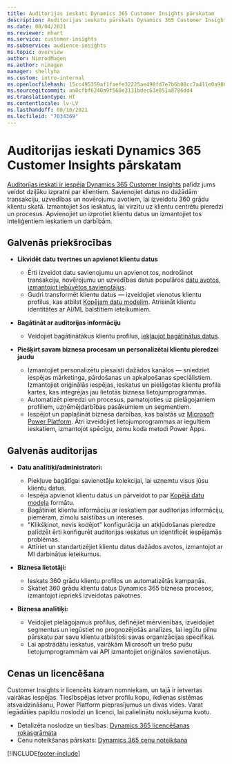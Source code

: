 ```yaml
---
title: Auditorijas ieskati Dynamics 365 Customer Insights pārskatam
description: Auditorijas ieskatu pārskats Dynamics 365 Customer Insights.
ms.date: 08/04/2021
ms.reviewer: mhart
ms.service: customer-insights
ms.subservice: audience-insights
ms.topic: overview
author: NimrodMagen
ms.author: nimagen
manager: shellyha
ms.custom: intro-internal
ms.openlocfilehash: 15cc495359af1faefe32225ae490fd7e7b6b08cc7a411e0a9804da6ec704099c
ms.sourcegitcommit: aa0cfbf6240a9f560e3131bdec63e051a8786dd4
ms.translationtype: HT
ms.contentlocale: lv-LV
ms.lasthandoff: 08/10/2021
ms.locfileid: "7034369"
---
```

# <a name="audience-insights-for-dynamics-365-customer-insights-overview"></a>Auditorijas ieskati Dynamics 365 Customer Insights pārskatam

[Auditorijas ieskati ir iespēja Dynamics 365 Customer Insights](https://dynamics.microsoft.com/ai/customer-insights/audience-insights-capability/) palīdz jums veidot dziļāku izpratni par klientiem. Savienojiet datus no dažādām transakciju, uzvedības un novērojumu avotiem, lai izveidotu 360 grādu klientu skatā. Izmantojiet šos ieskatus, lai virzītu uz klientu centrētu pieredzi un procesus. Apvienojiet un izprotiet klientu datus un izmantojiet tos inteliģentiem ieskatiem un darbībām.

## <a name="main-benefits"></a>Galvenās priekšrocības 

- **Likvidēt datu tvertnes un apvienot klientu datus**

  - Ērti izveidot datu savienojumu un apvienot tos, nodrošinot transakciju, novērojumu un uzvedības datus populāros [datu avotos, izmantojot iebūvētos savienotājus](data-sources.md).
  - Gudri transformēt klientu datus — izveidojiet vienotus klientu profilus, kas atbilst [Kopējam datu modelim](/common-data-model/). Atrisināt klientu identitātes ar AI/ML balstītiem ieteikumiem.

- **Bagātināt ar auditorijas informāciju**

  - Veidojiet bagātinātākus klientu profilus, [iekļaujot bagātinātus datus](enrichment-hub.md).  

- **Piešķirt savam biznesa procesam un personalizētai klientu pieredzei jaudu**

  - Izmantojiet personalizētu piesaisti dažādos kanālos — sniedziet iespējas mārketinga, pārdošanas un apkalpošanas speciālistiem. Izmantojiet oriģinālās iespējas, ieskatus un pielāgotas klientu profila kartes, kas integrējas jau lietotās biznesa lietojumprogrammās.
  - Automatizēt pieredzi un procesus, pamatojoties uz pielāgojamiem profiliem, uzņēmējdarbības pasākumiem un segmentiem.
  - Iespējot un paplašināt biznesa darbības, kas balstās uz [Microsoft Power Platform](https://powerplatform.microsoft.com/). Ātri izveidojiet lietojumprogrammas ar iegultiem ieskatiem, izmantojot spēcīgu, zemu koda metodi Power Apps.  

## <a name="key-audiences"></a>Galvenās auditorijas

- **Datu analītiķi/administratori:**

  - Piekļuve bagātīgai savienotāju kolekcijai, lai uzņemtu visus jūsu klientu datus.
  - Iespēja apvienot klientu datus un pārveidot to par [Kopējā datu modeļa](/common-data-model/) formātu.
  - Bagātiniet klientu informāciju ar ieskatiem par auditorijas informāciju, piemēram, zīmolu saistības un intereses.
  - "Klikšķinot, nevis kodējot" konfigurācija un atkļūdošanas pieredze palīdzēt ērti konfigurēt auditorijas ieskatus un identificēt iespējamās problēmas.
  - Attīriet un standartizējiet klientu datus dažādos avotos, izmantojot ar MI darbinātus ieteikumus.  

- **Biznesa lietotāji:**

  - Ieskats 360 grādu klientu profilos un automatizētās kampaņās.
  - Skatiet 360 grādu klientu datus Dynamics 365 biznesa procesos, izmantojot iepriekš izveidotas pakotnes.

- **Biznesa analītiķi:**

  - Veidojiet pielāgojamus profilus, definējiet mērvienības, izveidojiet segmentus un iegūstiet no prognozējošās analīzes, lai iegūtu pilnu pārskatu par savu klientu atbilstoši savas organizācijas specifikai.  
  - Lai apstrādātu ieskatus, vairākām Microsoft un trešo pušu lietojumprogrammām vai API izmantojiet oriģinālos savienotājus.

## <a name="pricing-and-licensing"></a>Cenas un licencēšana

Customer Insights ir licencēts katram nomniekam, un tajā ir ietvertas vairākas iespējas. Tiesībspējas ietver profilu kopu, ikdienas sistēmas atsvaidzināšanu, Power Platform pieprasījumus un divas vides. Varat iegādāties papildu noslodzi un licenci, lai palielinātu noklusējuma kvotu. 
- Detalizēta noslodze un tiesības: [Dynamics 365 licencēšanas rokasgrāmata](https://go.microsoft.com/fwlink/?LinkId=866544)
- Cenu noteikšanas pārskats: [Dynamics 365 cenu noteikšana](https://dynamics.microsoft.com/pricing/#CustomerDataPlatform)

[!INCLUDE[footer-include](../includes/footer-banner.md)]